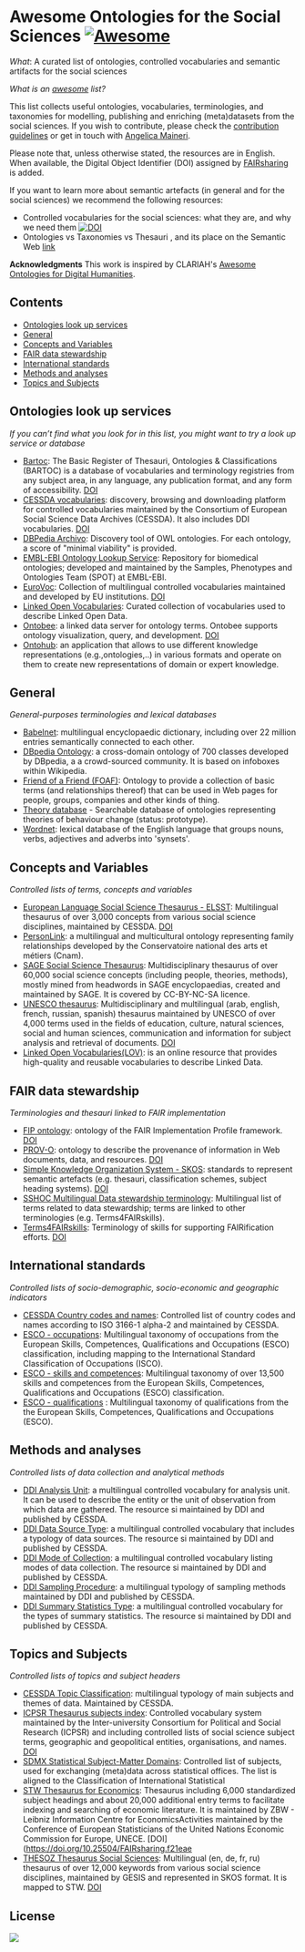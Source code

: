 # Awesome Ontologies for the Social Sciences [![Awesome](https://awesome.re/badge.svg)](https://awesome.re)
*What*: A curated list of ontologies, controlled vocabularies and semantic artifacts for the social sciences

*What is an [awesome](https://github.com/sindresorhus/awesome) list?*

This list collects useful ontologies, vocabularies, terminologies, and taxonomies for modelling, publishing and enriching (meta)datasets from the social sciences. If you wish to contribute, please check the [contribution guidelines](./CONTRIBUTION_GUIDELINES.md) or get in touch with [Angelica Maineri](mailto:angelica@odissei-data.nl). 

Please note that, unless otherwise stated, the resources are in English. When available, the Digital Object Identifier (DOI) assigned by [FAIRsharing](https://fairsharing.org/) is added. 

If you want to learn more about semantic artefacts (in general and for the social sciences) we recommend the following resources:
- Controlled vocabularies for the social sciences: what they are, and why we need them [![DOI](https://zenodo.org/badge/DOI/10.5281/zenodo.7157800.svg)](https://doi.org/10.5281/zenodo.7157800)
- Ontologies vs Taxonomies vs Thesauri , and its place on the Semantic Web [link](https://blog.thedigitalgroup.com/ontologies-vs-taxonomies-vs-thesauri-and-its-place-on-the-semantic-web)

**Acknowledgments** This work is inspired by CLARIAH's [Awesome Ontologies for Digital Humanities](https://github.com/CLARIAH/awesome-humanities-ontologies).

## Contents
- [Ontologies look up services](#Ontologies-look-up-services)
- [General](#general)
- [Concepts and Variables](#Concepts-and-Variables)
- [FAIR data stewardship](#FAIR-data-stewardship)
- [International standards](#International-standards)
- [Methods and analyses](#Methods-and-analyses)
- [Topics and Subjects](#Topics-and-Subjects)

## Ontologies look up services
_If you can’t find what you look for in this list, you might want to try a look up service or database_
- [Bartoc](https://bartoc.org/vocabularies): The Basic Register of Thesauri, Ontologies & Classifications (BARTOC) is a database of vocabularies and terminology registries from any subject area, in any language, any publication format, and any form of accessibility. [DOI](https://doi.org/10.25504/FAIRsharing.f1777e)
- [CESSDA vocabularies](https://vocabularies.cessda.eu/): discovery, browsing and downloading platform for controlled vocabularies maintained by the Consortium of European Social Science Data Archives (CESSDA). It also includes DDI vocabularies. [DOI](https://doi.org/10.25504/FAIRsharing.5c7cec)
- [DBPedia Archivo](https://archivo.dbpedia.org/list): Discovery tool of OWL ontologies. For each ontology, a score of "minimal viability" is provided.
- [EMBL-EBI Ontology Lookup Service](https://www.ebi.ac.uk/ols/index): Repository for biomedical ontologies; developed and maintained by the Samples, Phenotypes and Ontologies Team (SPOT) at EMBL-EBI.
- [EuroVoc](https://op.europa.eu/en/web/eu-vocabularies): Collection of multilingual controlled vocabularies maintained and developed by EU institutions. [DOI](https://doi.org/10.25504/FAIRsharing.d0a681)
- [Linked Open Vocabularies](https://lov.linkeddata.es/dataset/lov/): Curated collection of vocabularies used to describe Linked Open Data.  
- [Ontobee](https://ontobee.org/): a linked data server for ontology terms. Ontobee supports ontology visualization, query, and development. [DOI](https://doi.org/10.25504/FAIRsharing.q8fx1b)
- [Ontohub](https://matpiw.github.io/OntoHub/): an application that allows to use different knowledge representations (e.g.,ontologies,..) in various formats and operate on them to create new representations of domain or expert knowledge.


## General
_General-purposes terminologies and lexical databases_
- [Babelnet](https://babelnet.org/): multilingual encyclopaedic dictionary, including over 22 million entries semantically connected to each other.
- [DBpedia Ontology](https://www.dbpedia.org/resources/ontology/): a cross-domain ontology of 700 classes developed by DBpedia, a a crowd-sourced community. It is based on infoboxes within Wikipedia. 
- [Friend of a Friend (FOAF)](http://xmlns.com/foaf/0.1/#sec-foafproject): Ontology to provide a collection of basic terms (and relationships thereof) that can be used in Web pages for people, groups, companies and other kinds of thing.
- [Theory database](https://theory-database.appspot.com/) - Searchable database of ontologies representing theories of behaviour change (status: prototype). 
- [Wordnet](https://wordnet.princeton.edu/): lexical database of the English language that groups nouns, verbs, adjectives and adverbs into 'synsets'.



## Concepts and Variables
_Controlled lists of terms, concepts and variables_
- [European Language Social Science Thesaurus - ELSST](https://thesauri.cessda.eu/elsst-3/en/): Multilingual thesaurus of over 3,000 concepts from various social science disciplines, maintained by CESSDA. [DOI](https://doi.org/10.25504/FAIRsharing.acd824.svg)
- [PersonLink](http://cedric.cnam.fr/isid/ontologies/files/PersonLink.html): a multilingual and multicultural ontology representing family relationships developed by the Conservatoire national des arts et métiers (Cnam).
- [SAGE Social Science Thesaurus](https://concepts.sagepub.com/vocabularies/social-science/en/): Multidisciplinary thesaurus of over 60,000 social science concepts (including people, theories, methods), mostly  mined from headwords in SAGE encyclopaedias, created and maintained by SAGE. It is covered by CC-BY-NC-SA licence. 
- [UNESCO thesaurus](https://vocabularies.unesco.org/browser/thesaurus/en/): Multidisciplinary and multilingual (arab, english, french, russian, spanish) thesaurus maintained by UNESCO of over 4,000 terms used in the fields of education, culture, natural sciences, social and human sciences, communication and information for subject analysis and retrieval of documents. [DOI](https://doi.org/10.25504/FAIRsharing.81dc5f)
- [Linked Open Vocabularies(LOV)](https://lov.linkeddata.es/dataset/lov):  is an online resource that provides high-quality and reusable vocabularies to describe Linked Data.


## FAIR data stewardship
_Terminologies and thesauri linked to FAIR implementation_
- [FIP ontology](https://peta-pico.github.io/FAIR-nanopubs/fip/index-en.html): ontology of the FAIR Implementation Profile framework. [DOI](https://doi.org/10.25504/FAIRsharing.343864)
- [PROV-O](https://www.w3.org/TR/prov-o/): ontology to describe the provenance of information in Web documents, data, and resources. [DOI](https://doi.org/10.25504/FAIRsharing.2rm2b3)
- [Simple Knowledge Organization System  - SKOS](https://www.w3.org/2004/02/skos/): standards to represent semantic artefacts (e.g. thesauri, classification schemes, subject heading systems). [DOI](https://doi.org/10.25504/FAIRsharing.48e326)
- [SSHOC Multilingual Data stewardship terminology](https://vocabs.sshopencloud.eu/vocabularies/sshocterm/en/index/A): Multilingual list of terms related to data stewardship; terms are linked to other terminologies (e.g. Terms4FAIRskills).
- [Terms4FAIRskills](https://github.com/terms4fairskills/FAIRterminology): Terminology of skills for supporting FAIRification efforts. [DOI](https://doi.org/10.25504/FAIRsharing.fb99fa)

## International standards
_Controlled lists of socio-demographic, socio-economic and geographic indicators_
- [CESSDA Country codes and names](https://vocabularies.cessda.eu/vocabulary/CountryNamesAndCodes?lang=en): Controlled list of country codes and names according to ISO 3166-1 alpha-2 and maintained by CESSDA.
- [ESCO - occupations](https://esco.ec.europa.eu/en/classification/occupation_main): Multilingual taxonomy of occupations from the European Skills, Competences, Qualifications and Occupations (ESCO) classification, including mapping to the International Standard Classification of Occupations (ISCO).
- [ESCO - skills and competences](https://esco.ec.europa.eu/en/classification/skill_main): Multilingual taxonomy of over 13,500  skills and competences  from the European Skills, Competences, Qualifications and Occupations (ESCO) classification.
- [ESCO - qualifications](https://esco.ec.europa.eu/en/classification/qualifications) : Multilingual taxonomy of qualifications from the the European Skills, Competences, Qualifications and Occupations (ESCO).

## Methods and analyses
_Controlled lists of data collection and analytical methods_
- [DDI Analysis Unit](https://vocabularies.cessda.eu/vocabulary/AnalysisUnit): a multilingual controlled vocabulary for analysis unit. It can be used to describe the entity or the unit of observation from which data are gathered. The resource si maintained by DDI and published by CESSDA.
- [DDI Data Source Type](https://vocabularies.cessda.eu/vocabulary/DataSourceType): a multilingual controlled vocabulary that includes a typology of data sources. The resource si maintained by DDI and published by CESSDA.
- [DDI Mode of Collection](https://ddialliance.org/Specification/DDI-CV/ModeOfCollection_3.0.html): a multilingual controlled vocabulary listing modes of data collection. The resource si maintained by DDI and published by CESSDA.
- [DDI Sampling Procedure](https://vocabularies.cessda.eu/vocabulary/SamplingProcedure): a multilingual typology of sampling methods maintained by DDI and published by CESSDA.
- [DDI Summary Statistics Type](https://vocabularies.cessda.eu/vocabulary/SummaryStatisticType): a multilingual controlled vocabulary for the types of summary statistics. The resource si maintained by DDI and published by CESSDA.

## Topics and Subjects
_Controlled lists of topics and subject headers_
- [CESSDA Topic Classification](https://vocabularies.cessda.eu/vocabulary/TopicClassification?lang=en): multilingual typology of main subjects and themes of data. Maintained by CESSDA.
- [ICPSR Thesaurus subjects index](https://www.icpsr.umich.edu/web/ICPSR/thesaurus/index): Controlled vocabulary system maintained by the Inter-university Consortium for Political and Social Research (ICPSR) and including controlled lists of social science subject terms, geographic and geopolitical entities,  organisations, and names. [DOI](https://doi.org/10.25504/FAIRsharing.d9ea1b)
- [SDMX Statistical Subject-Matter Domains](https://registry.sdmx.org/ws/public/sdmxapi/rest/categoryscheme/SDMX/STAT_SUBJECT_MATTER/1.0): Controlled list of subjects, used for exchanging (meta)data across statistical offices. The list is aligned to the Classification of International Statistical 
- [STW Thesaurus for Economics](https://zbw.eu/stw/version/latest/about.en.html): Thesaurus including 6,000 standardized subject headings and about 20,000 additional entry terms to facilitate indexing and searching of economic literature. It is maintained by ZBW - Leibniz Information Centre for EconomicsActivities maintained by the Conference of European Statisticians of the United Nations Economic Commission for Europe, UNECE. [DOI](https://doi.org/10.25504/FAIRsharing.f21eae
- [THESOZ Thesaurus Social Sciences](https://lod.gesis.org/thesoz/en/index): Multilingual (en, de, fr, ru) thesaurus of over 12,000 keywords from various social science disciplines, maintained by GESIS and represented in SKOS format. It is mapped to STW. [DOI](https://doi.org/10.25504/FAIRsharing.d092a4)


## License
<a href="http://creativecommons.org/publicdomain/zero/1.0/"><img src="https://i.creativecommons.org/p/zero/1.0/88x31.png"></a>


